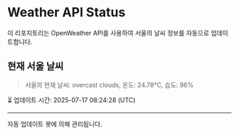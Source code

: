 
# Weather API Status

이 리포지토리는 OpenWeather API를 사용하여 서울의 날씨 정보를 자동으로 업데이트합니다.

## 현재 서울 날씨
> 서울의 현재 날씨: overcast clouds, 온도: 24.78°C, 습도: 96%

⏳ 업데이트 시간: 2025-07-17 08:24:28 (UTC)

---
자동 업데이트 봇에 의해 관리됩니다.
